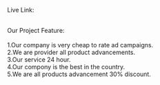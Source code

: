 
Live Link:  </br></br>


Our Project Feature:</br></br>
1.Our company is very cheap to rate ad campaigns.</br>
2.We are provider  all product advancements.</br>
3.Our service 24 hour. </br>
4.Our compony is the best in the country.</br>
5.We are all products advancement 30% discount.